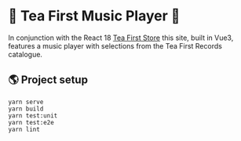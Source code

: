 # 🎵 Tea First Music Player 🎵

In conjunction with the React 18 [Tea First Store](https://github.com/rafischer1/tea-first-store) this site, built in Vue3, features a music player with selections from the Tea First Records catalogue. 

## 🌎 Project setup
```
yarn serve
yarn build
yarn test:unit
yarn test:e2e
yarn lint
```
